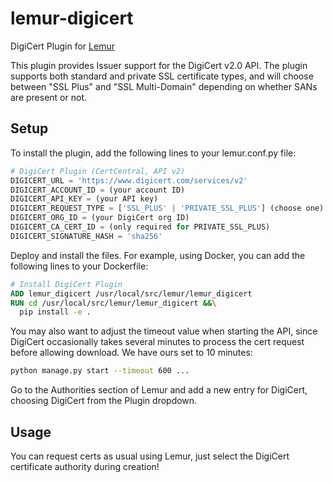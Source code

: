 lemur-digicert
==============

DigiCert Plugin for [Lemur](https://github.com/Netflix/lemur)

This plugin provides Issuer support for the DigiCert v2.0 API.
The plugin supports both standard and private SSL certificate types, and
will choose between "SSL Plus" and "SSL Multi-Domain" depending on whether
SANs are present or not.

Setup
-----
To install the plugin, add the following lines to your lemur.conf.py file:
```python
# DigiCert Plugin (CertCentral, API v2)
DIGICERT_URL = 'https://www.digicert.com/services/v2'
DIGICERT_ACCOUNT_ID = (your account ID)
DIGICERT_API_KEY = (your API key)
DIGICERT_REQUEST_TYPE = ['SSL_PLUS' | 'PRIVATE_SSL_PLUS'] (choose one)
DIGICERT_ORG_ID = (your DigiCert org ID)
DIGICERT_CA_CERT_ID = (only required for PRIVATE_SSL_PLUS)
DIGICERT_SIGNATURE_HASH = 'sha256'
```

Deploy and install the files. For example, using Docker, you can add the
following lines to your Dockerfile:
```dockerfile
# Install DigiCert Plugin
ADD lemur_digicert /usr/local/src/lemur/lemur_digicert
RUN cd /usr/local/src/lemur/lemur_digicert &&\
  pip install -e .
```

You may also want to adjust the timeout value when starting the API, since
DigiCert occasionally takes several minutes to process the cert request
before allowing download. We have ours set to 10 minutes:
```bash
python manage.py start --timeout 600 ...
```

Go to the Authorities section of Lemur and add a new entry for DigiCert, choosing
DigiCert from the Plugin dropdown.

Usage
-----
You can request certs as usual using Lemur, just select the DigiCert certificate authority during creation! 
